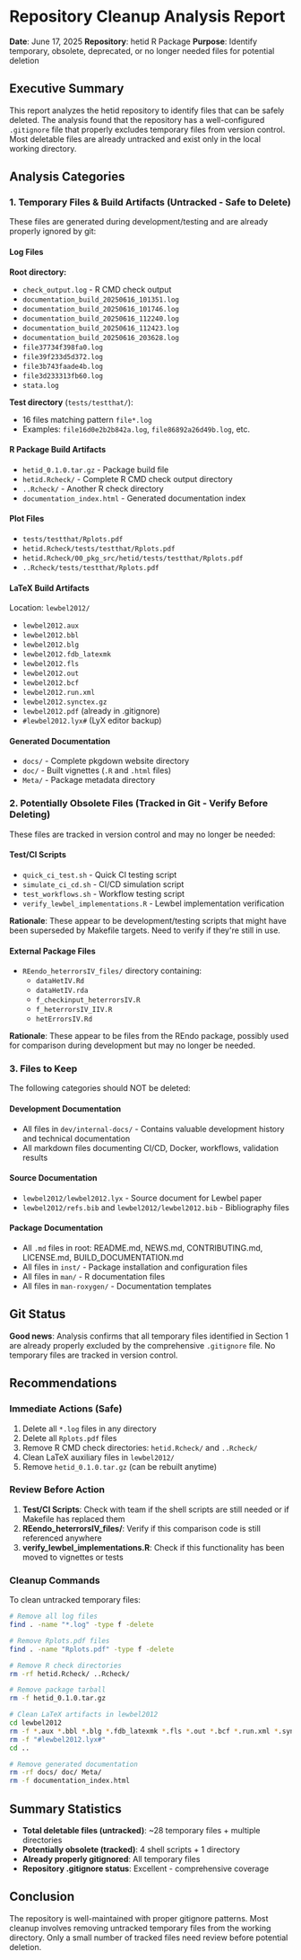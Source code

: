 # Repository Cleanup Analysis Report

**Date**: June 17, 2025
**Repository**: hetid R Package
**Purpose**: Identify temporary, obsolete, deprecated, or no longer needed files for potential deletion

## Executive Summary

This report analyzes the hetid repository to identify files that can be safely deleted. The analysis found that the repository has a well-configured `.gitignore` file that properly excludes temporary files from version control. Most deletable files are already untracked and exist only in the local working directory.

## Analysis Categories

### 1. Temporary Files & Build Artifacts (Untracked - Safe to Delete)

These files are generated during development/testing and are already properly ignored by git:

#### Log Files
**Root directory:**
- `check_output.log` - R CMD check output
- `documentation_build_20250616_101351.log`
- `documentation_build_20250616_101746.log`
- `documentation_build_20250616_112240.log`
- `documentation_build_20250616_112423.log`
- `documentation_build_20250616_203628.log`
- `file37734f398fa0.log`
- `file39f233d5d372.log`
- `file3b743faade4b.log`
- `file3d233313fb60.log`
- `stata.log`

**Test directory** (`tests/testthat/`):
- 16 files matching pattern `file*.log`
- Examples: `file16d0e2b2b842a.log`, `file86892a26d49b.log`, etc.

#### R Package Build Artifacts
- `hetid_0.1.0.tar.gz` - Package build file
- `hetid.Rcheck/` - Complete R CMD check output directory
- `..Rcheck/` - Another R check directory
- `documentation_index.html` - Generated documentation index

#### Plot Files
- `tests/testthat/Rplots.pdf`
- `hetid.Rcheck/tests/testthat/Rplots.pdf`
- `hetid.Rcheck/00_pkg_src/hetid/tests/testthat/Rplots.pdf`
- `..Rcheck/tests/testthat/Rplots.pdf`

#### LaTeX Build Artifacts
Location: `lewbel2012/`
- `lewbel2012.aux`
- `lewbel2012.bbl`
- `lewbel2012.blg`
- `lewbel2012.fdb_latexmk`
- `lewbel2012.fls`
- `lewbel2012.out`
- `lewbel2012.bcf`
- `lewbel2012.run.xml`
- `lewbel2012.synctex.gz`
- `lewbel2012.pdf` (already in .gitignore)
- `#lewbel2012.lyx#` (LyX editor backup)

#### Generated Documentation
- `docs/` - Complete pkgdown website directory
- `doc/` - Built vignettes (`.R` and `.html` files)
- `Meta/` - Package metadata directory

### 2. Potentially Obsolete Files (Tracked in Git - Verify Before Deleting)

These files are tracked in version control and may no longer be needed:

#### Test/CI Scripts
- `quick_ci_test.sh` - Quick CI testing script
- `simulate_ci_cd.sh` - CI/CD simulation script
- `test_workflows.sh` - Workflow testing script
- `verify_lewbel_implementations.R` - Lewbel implementation verification

**Rationale**: These appear to be development/testing scripts that might have been superseded by Makefile targets. Need to verify if they're still in use.

#### External Package Files
- `REendo_heterrorsIV_files/` directory containing:
  - `dataHetIV.Rd`
  - `dataHetIV.rda`
  - `f_checkinput_heterrorsIV.R`
  - `f_heterrorsIV_IIV.R`
  - `hetErrorsIV.Rd`

**Rationale**: These appear to be files from the REndo package, possibly used for comparison during development but may no longer be needed.

### 3. Files to Keep

The following categories should NOT be deleted:

#### Development Documentation
- All files in `dev/internal-docs/` - Contains valuable development history and technical documentation
- All markdown files documenting CI/CD, Docker, workflows, validation results

#### Source Documentation
- `lewbel2012/lewbel2012.lyx` - Source document for Lewbel paper
- `lewbel2012/refs.bib` and `lewbel2012/lewbel2012.bib` - Bibliography files

#### Package Documentation
- All `.md` files in root: README.md, NEWS.md, CONTRIBUTING.md, LICENSE.md, BUILD_DOCUMENTATION.md
- All files in `inst/` - Package installation and configuration files
- All files in `man/` - R documentation files
- All files in `man-roxygen/` - Documentation templates

## Git Status

**Good news**: Analysis confirms that all temporary files identified in Section 1 are already properly excluded by the comprehensive `.gitignore` file. No temporary files are tracked in version control.

## Recommendations

### Immediate Actions (Safe)
1. Delete all `*.log` files in any directory
2. Delete all `Rplots.pdf` files
3. Remove R CMD check directories: `hetid.Rcheck/` and `..Rcheck/`
4. Clean LaTeX auxiliary files in `lewbel2012/`
5. Remove `hetid_0.1.0.tar.gz` (can be rebuilt anytime)

### Review Before Action
1. **Test/CI Scripts**: Check with team if the shell scripts are still needed or if Makefile has replaced them
2. **REendo_heterrorsIV_files/**: Verify if this comparison code is still referenced anywhere
3. **verify_lewbel_implementations.R**: Check if this functionality has been moved to vignettes or tests

### Cleanup Commands

To clean untracked temporary files:
```bash
# Remove all log files
find . -name "*.log" -type f -delete

# Remove Rplots.pdf files
find . -name "Rplots.pdf" -type f -delete

# Remove R check directories
rm -rf hetid.Rcheck/ ..Rcheck/

# Remove package tarball
rm -f hetid_0.1.0.tar.gz

# Clean LaTeX artifacts in lewbel2012
cd lewbel2012
rm -f *.aux *.bbl *.blg *.fdb_latexmk *.fls *.out *.bcf *.run.xml *.synctex.gz
rm -f "#lewbel2012.lyx#"
cd ..

# Remove generated documentation
rm -rf docs/ doc/ Meta/
rm -f documentation_index.html
```

## Summary Statistics

- **Total deletable files (untracked)**: ~28 temporary files + multiple directories
- **Potentially obsolete (tracked)**: 4 shell scripts + 1 directory
- **Already properly gitignored**: All temporary files
- **Repository .gitignore status**: Excellent - comprehensive coverage

## Conclusion

The repository is well-maintained with proper gitignore patterns. Most cleanup involves removing untracked temporary files from the working directory. Only a small number of tracked files need review before potential deletion.

